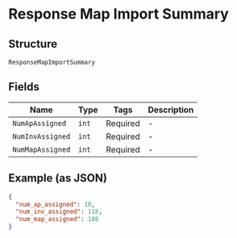 
# Response Map Import Summary

## Structure

`ResponseMapImportSummary`

## Fields

| Name | Type | Tags | Description |
|  --- | --- | --- | --- |
| `NumApAssigned` | `int` | Required | - |
| `NumInvAssigned` | `int` | Required | - |
| `NumMapAssigned` | `int` | Required | - |

## Example (as JSON)

```json
{
  "num_ap_assigned": 10,
  "num_inv_assigned": 118,
  "num_map_assigned": 108
}
```


